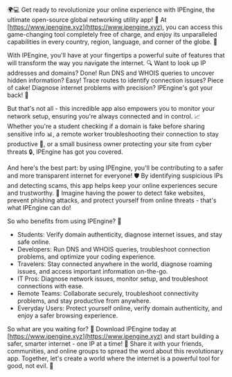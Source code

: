 🌍💻 Get ready to revolutionize your online experience with IPEngine, the ultimate open-source global networking utility app! 🚀 At [https://www.ipengine.xyz](https://www.ipengine.xyz), you can access this game-changing tool completely free of charge, and enjoy its unparalleled capabilities in every country, region, language, and corner of the globe. 💯

With IPEngine, you'll have at your fingertips a powerful suite of features that will transform the way you navigate the internet. 🔍 Want to look up IP addresses and domains? Done! Run DNS and WHOIS queries to uncover hidden information? Easy! Trace routes to identify connection issues? Piece of cake! Diagnose internet problems with precision? IPEngine's got your back! 🤝

But that's not all - this incredible app also empowers you to monitor your network setup, ensuring you're always connected and in control. 📈 Whether you're a student checking if a domain is fake before sharing sensitive info 📊, a remote worker troubleshooting their connection to stay productive 💼, or a small business owner protecting your site from cyber threats 🔒, IPEngine has got you covered.

And here's the best part: by using IPEngine, you'll be contributing to a safer and more transparent internet for everyone! 🛡️ By identifying suspicious IPs and detecting scams, this app helps keep your online experiences secure and trustworthy. 💯 Imagine having the power to detect fake websites, prevent phishing attacks, and protect yourself from online threats - that's what IPEngine can do!

So who benefits from using IPEngine? 🤔

* Students: Verify domain authenticity, diagnose internet issues, and stay safe online.
* Developers: Run DNS and WHOIS queries, troubleshoot connection problems, and optimize your coding experience.
* Travelers: Stay connected anywhere in the world, diagnose roaming issues, and access important information on-the-go.
* IT Pros: Diagnose network issues, monitor setup, and troubleshoot connections with ease.
* Remote Teams: Collaborate securely, troubleshoot connectivity problems, and stay productive from anywhere.
* Everyday Users: Protect yourself online, verify domain authenticity, and enjoy a safer browsing experience.

So what are you waiting for? 🤔 Download IPEngine today at [https://www.ipengine.xyz](https://www.ipengine.xyz) and start building a safer, smarter internet - one IP at a time! 🚀 Share it with your friends, communities, and online groups to spread the word about this revolutionary app. Together, let's create a world where the internet is a powerful tool for good, not evil. 💪